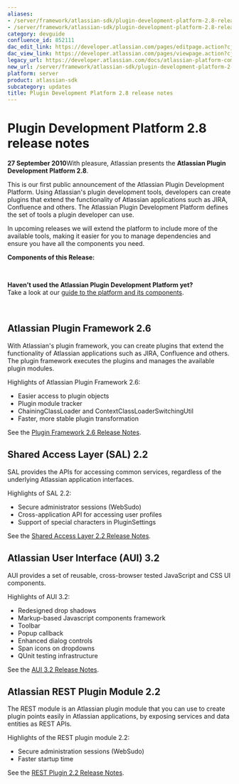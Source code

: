 ```yaml
---
aliases:
- /server/framework/atlassian-sdk/plugin-development-platform-2.8-release-notes-852111.html
- /server/framework/atlassian-sdk/plugin-development-platform-2.8-release-notes-852111.md
category: devguide
confluence_id: 852111
dac_edit_link: https://developer.atlassian.com/pages/editpage.action?cjm=wozere&pageId=852111
dac_view_link: https://developer.atlassian.com/pages/viewpage.action?cjm=wozere&pageId=852111
legacy_url: https://developer.atlassian.com/docs/atlassian-platform-common-components/about-the-platform/plugin-development-platform-2-8-release-notes
new_url: /server/framework/atlassian-sdk/plugin-development-platform-2-8-release-notes
platform: server
product: atlassian-sdk
subcategory: updates
title: Plugin Development Platform 2.8 release notes
---
```

# Plugin Development Platform 2.8 release notes

**27 September 2010**With pleasure, Atlassian presents the **Atlassian Plugin Development Platform 2.8**.

This is our first public announcement of the Atlassian Plugin Development Platform. Using Atlassian's plugin development tools, developers can create plugins that extend the functionality of Atlassian applications such as JIRA, Confluence and others. The Atlassian Plugin Development Platform defines the set of tools a plugin developer can use.

In upcoming releases we will extend the platform to include more of the available tools, making it easier for you to manage dependencies and ensure you have all the components you need.

**Components of this Release:**

 

**Haven't used the Atlassian Plugin Development Platform yet?**  
Take a look at our [guide to the platform and its components](/server/framework/atlassian-sdk/atlassian-platform-common-components).

 

## Atlassian Plugin Framework 2.6

With Atlassian's plugin framework, you can create plugins that extend the functionality of Atlassian applications such as JIRA, Confluence and others. The plugin framework executes the plugins and manages the available plugin modules.

Highlights of Atlassian Plugin Framework 2.6:

-   Easier access to plugin objects
-   Plugin module tracker
-   ChainingClassLoader and ContextClassLoaderSwitchingUtil
-   Faster, more stable plugin transformation

See the [Plugin Framework 2.6 Release Notes](https://developer.atlassian.com/pages/viewpage.action?pageId=852043).

## Shared Access Layer (SAL) 2.2

SAL provides the APIs for accessing common services, regardless of the underlying Atlassian application interfaces.

Highlights of SAL 2.2:

-   Secure administrator sessions (WebSudo)
-   Cross-application API for accessing user profiles
-   Support of special characters in PluginSettings

See the [Shared Access Layer 2.2 Release Notes](https://developer.atlassian.com/pages/viewpage.action?pageId=5242917).

## Atlassian User Interface (AUI) 3.2

AUI provides a set of reusable, cross-browser tested JavaScript and CSS UI components.

Highlights of AUI 3.2:

-   Redesigned drop shadows
-   Markup-based Javascript components framework
-   Toolbar
-   Popup callback
-   Enhanced dialog controls
-   Span icons on dropdowns
-   QUnit testing infrastructure

See the [AUI 3.2 Release Notes](https://developer.atlassian.com/display/AUI/AUI+3.2+Release+Notes).

## Atlassian REST Plugin Module 2.2

The REST module is an Atlassian plugin module that you can use to create plugin points easily in Atlassian applications, by exposing services and data entities as REST APIs.

Highlights of the REST plugin module 2.2:

-   Secure administration sessions (WebSudo)
-   Faster startup time

See the [REST Plugin 2.2 Release Notes](/server/framework/atlassian-sdk/rest-plugin-2-2-release-notes).




































































































































































































































































































































